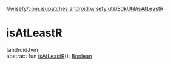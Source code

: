 //[wisefy](../../../index.md)/[com.isupatches.android.wisefy.util](../index.md)/[SdkUtil](index.md)/[isAtLeastR](is-at-least-r.md)

# isAtLeastR

[androidJvm]\
abstract fun [isAtLeastR](is-at-least-r.md)(): [Boolean](https://kotlinlang.org/api/latest/jvm/stdlib/kotlin/-boolean/index.html)
